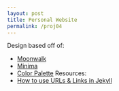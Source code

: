 ```yaml
---
layout: post
title: Personal Website
permalink: /proj04
---
```


Design based off of:
- [Moonwalk](https://github.com/abhinavs/moonwalk)
- [Minima](https://github.com/jekyll/minima)
- [Color Palette](https://colorhunt.co/palette/163020304d30b6c4b6eef0e5)
Resources:
- [How to use URLs & Links in Jekyll](https://mademistakes.com/mastering-jekyll/how-to-link/)